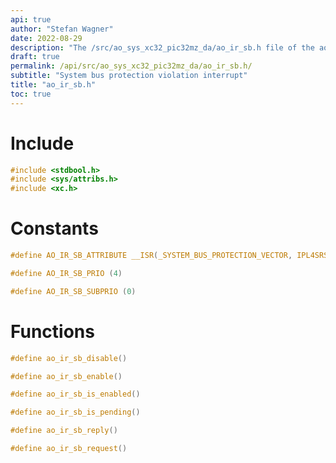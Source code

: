 ```yaml
---
api: true
author: "Stefan Wagner"
date: 2022-08-29
description: "The /src/ao_sys_xc32_pic32mz_da/ao_ir_sb.h file of the ao real-time operating system."
draft: true
permalink: /api/src/ao_sys_xc32_pic32mz_da/ao_ir_sb.h/
subtitle: "System bus protection violation interrupt"
title: "ao_ir_sb.h"
toc: true
---
```


# Include

```c
#include <stdbool.h>
#include <sys/attribs.h>
#include <xc.h>
```

# Constants

```c
#define AO_IR_SB_ATTRIBUTE __ISR(_SYSTEM_BUS_PROTECTION_VECTOR, IPL4SRS)
```

```c
#define AO_IR_SB_PRIO (4)
```

```c
#define AO_IR_SB_SUBPRIO (0)
```

# Functions

```c
#define ao_ir_sb_disable()
```

```c
#define ao_ir_sb_enable()
```

```c
#define ao_ir_sb_is_enabled()
```

```c
#define ao_ir_sb_is_pending()
```

```c
#define ao_ir_sb_reply()
```

```c
#define ao_ir_sb_request()
```
